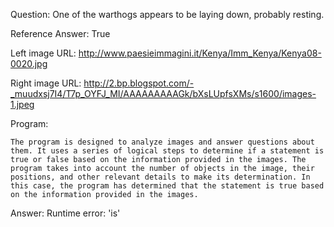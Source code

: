 Question: One of the warthogs appears to be laying down, probably resting.

Reference Answer: True

Left image URL: http://www.paesieimmagini.it/Kenya/Imm_Kenya/Kenya08-0020.jpg

Right image URL: http://2.bp.blogspot.com/-_muudxsj7I4/T7p_OYFJ_MI/AAAAAAAAAGk/bXsLUpfsXMs/s1600/images-1.jpeg

Program:

```
The program is designed to analyze images and answer questions about them. It uses a series of logical steps to determine if a statement is true or false based on the information provided in the images. The program takes into account the number of objects in the image, their positions, and other relevant details to make its determination. In this case, the program has determined that the statement is true based on the information provided in the images.
```
Answer: Runtime error: 'is'

